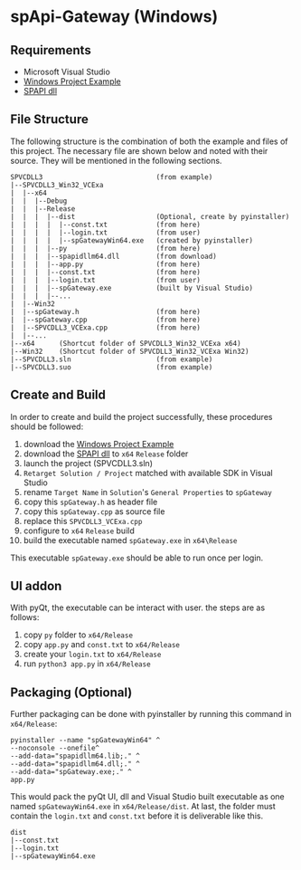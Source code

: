 # spApi-Gateway (Windows)

## Requirements
* Microsoft Visual Studio
* [Windows Project Example](http://sharppoint.com.hk/algo.php?lang=1&mod=api) 
* [SPAPI dll](http://sharppoint.com.hk/algo.php?lang=1&mod=api)

## File Structure
The following structure is the combination of both the example and files of this project. The necessary file are shown below and noted with their source. They will be mentioned in the following sections.
```
SPVCDLL3                            (from example)
|--SPVCDLL3_Win32_VCExa
|  |--x64
|  |  |--Debug
|  |  |--Release
|  |  |  |--dist                    (Optional, create by pyinstaller)
|  |  |  |  |--const.txt            (from here)
|  |  |  |  |--login.txt            (from user)
|  |  |  |  |--spGatewayWin64.exe   (created by pyinstaller)
|  |  |  |--py                      (from here)
|  |  |  |--spapidllm64.dll         (from download)
|  |  |  |--app.py                  (from here)
|  |  |  |--const.txt               (from here)
|  |  |  |--login.txt               (from user)
|  |  |  |--spGateway.exe           (built by Visual Studio)
|  |  |  |--...
|  |--Win32
|  |--spGateway.h                   (from here)
|  |--spGateway.cpp                 (from here)
|  |--SPVCDLL3_VCExa.cpp            (from here)
|  |--...
|--x64      (Shortcut folder of SPVCDLL3_Win32_VCExa x64)
|--Win32    (Shortcut folder of SPVCDLL3_Win32_VCExa Win32)
|--SPVCDLL3.sln                     (from example)
|--SPVCDLL3.suo                     (from example)
```
## Create and Build
In order to create and build the project successfully, these procedures should be followed:
1. download the [Windows Project Example](http://sharppoint.com.hk/algo.php?lang=1&mod=api) 
2. download the [SPAPI dll](http://sharppoint.com.hk/algo.php?lang=1&mod=api) to `x64` `Release` folder
3. launch the project (SPVCDLL3.sln)
4. `Retarget Solution / Project` matched with available SDK in Visual Studio
5. rename `Target Name` in `Solution`'s `General Properties` to `spGateway`
6. copy this `spGateway.h` as header file
7. copy this `spGateway.cpp` as source file
8. replace this `SPVCDLL3_VCExa.cpp`
9. configure to `x64` `Release` build 
10. build the executable named `spGateway.exe` in `x64\Release`

This executable `spGateway.exe` should be able to run once per login.

## UI addon
With pyQt, the executable can be interact with user. the steps are as follows:
1. copy `py` folder to `x64/Release`
2. copy `app.py` and `const.txt` to `x64/Release`
3. create your `login.txt` to `x64/Release`
4. run `python3 app.py` in `x64/Release`

## Packaging (Optional)
Further packaging can be done with pyinstaller by running this command in `x64/Release`: 
```
pyinstaller --name "spGatewayWin64" ^
--noconsole --onefile^
--add-data="spapidllm64.lib;." ^
--add-data="spapidllm64.dll;." ^
--add-data="spGateway.exe;." ^
app.py
```

This would pack the pyQt UI, dll and Visual Studio built executable as one named `spGatewayWin64.exe` in `x64/Release/dist`. At last, the folder must contain the `login.txt` and `const.txt` before it is deliverable like this.
```
dist                    
|--const.txt
|--login.txt
|--spGatewayWin64.exe
```